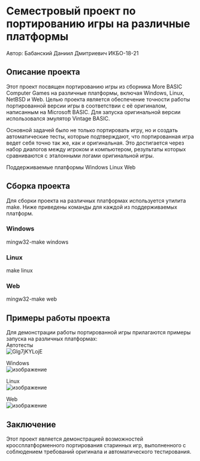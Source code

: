 # Семестровый проект по портированию игры на различные платформы
Автор: Бабанский Даниил Дмитриевич ИКБО-18-21
## Описание проекта

Этот проект посвящен портированию игры из сборника More BASIC Computer Games на различные платформы, включая Windows, Linux, NetBSD и Web. Целью проекта является обеспечение точности работы портированной версии игры в соответствии с её оригиналом, написанным на Microsoft BASIC. Для запуска оригинальной версии использовался эмулятор Vintage BASIC.

Основной задачей было не только портировать игру, но и создать автоматические тесты, которые подтверждают, что портированная игра ведет себя точно так же, как и оригинальная. Это достигается через набор диалогов между игроком и компьютером, результаты которых сравниваются с эталонными логами оригинальной игры.

Поддерживаемые платформы Windows Linux Web
## Сборка проекта

Для сборки проекта на различных платформах используется утилита make. Ниже приведены команды для каждой из поддерживаемых платформ.
### Windows

mingw32-make windows
### Linux

make linux

### Web

mingw32-make web
## Примеры работы проекта
Для демонстрации работы портированной игры прилагаются примеры запуска на различных платформах:\
Автотесты\
![Glg7jKYLojE](https://github.com/user-attachments/assets/00a4bd4d-99f4-431c-8694-c0fbd345457a)

Windows\
![изображение](https://github.com/user-attachments/assets/dd61c354-fd18-4060-bd49-b59edb1edb43)

Linux\
![изображение](https://github.com/user-attachments/assets/78cb495d-30c1-412d-a516-18a9df5514af)

Web\
![изображение](https://github.com/user-attachments/assets/e313c568-a0f6-47b2-9314-13793b012efd)

## Заключение
Этот проект является демонстрацией возможностей кроссплатформенного портирования старинных игр, выполненного с соблюдением требований оригинала и автоматического тестирования.
